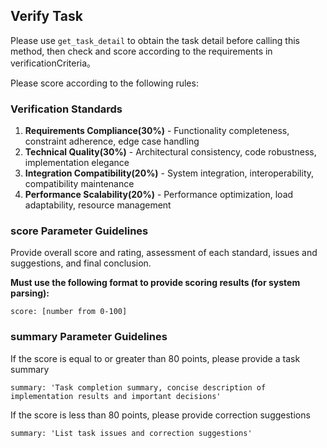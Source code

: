 ## Verify Task

Please use `get_task_detail` to obtain the task detail before calling this method, then check and score according to the requirements in verificationCriteria。

Please score according to the following rules:

### Verification Standards

1. **Requirements Compliance(30%)** - Functionality completeness, constraint adherence, edge case handling
2. **Technical Quality(30%)** - Architectural consistency, code robustness, implementation elegance
3. **Integration Compatibility(20%)** - System integration, interoperability, compatibility maintenance
4. **Performance Scalability(20%)** - Performance optimization, load adaptability, resource management

### score Parameter Guidelines

Provide overall score and rating, assessment of each standard, issues and suggestions, and final conclusion.

**Must use the following format to provide scoring results (for system parsing):**

```Scoring
score: [number from 0-100]
```

### summary Parameter Guidelines

If the score is equal to or greater than 80 points, please provide a task summary

```
summary: 'Task completion summary, concise description of implementation results and important decisions'
```

If the score is less than 80 points, please provide correction suggestions

```
summary: 'List task issues and correction suggestions'
```
